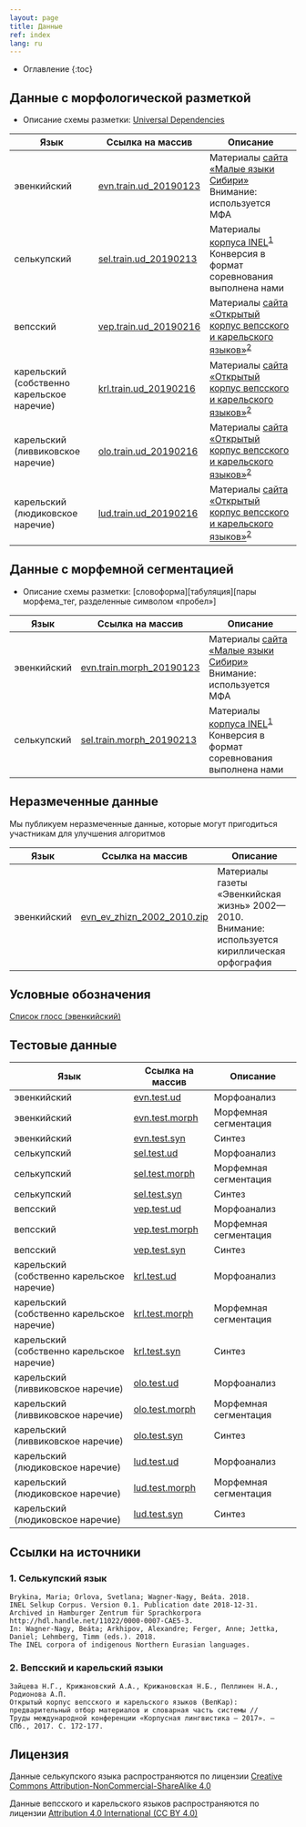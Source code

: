 ```yaml
---
layout: page
title: Данные
ref: index
lang: ru
---
```

* Оглавление
{:toc}


## Данные с морфологической разметкой
* Описание схемы разметки: [Universal Dependencies](https://universaldependencies.org/format.html)


| Язык        | Ссылка на массив           | Описание  |
|-------|--------|---------|
| эвенкийский      | [evn.train.ud_20190123](https://github.com/lowresource-lang-eval/morphology_scripts/blob/master/data/evn.train.ud?raw=true) | Материалы [сайта «Малые языки Сибири»](http://siberian-lang.srcc.msu.ru) Внимание: используется МФА |
| селькупский      | [sel.train.ud_20190213](https://github.com/lowresource-lang-eval/morphology_scripts/blob/master/data/sel.train.ud?raw=true) | Материалы [корпуса INEL](https://corpora.uni-hamburg.de/hzsk/de/islandora/object/spoken-corpus:selkup-0.1)<sup id="fn1"><a href="#1-селькупский-язык">1</a></sup> Конверсия в формат соревнования выполнена нами |
| вепсский      | [vep.train.ud_20190216](https://github.com/lowresource-lang-eval/morphology_scripts/blob/master/data/vep.train.ud?raw=true) | Материалы [сайта «Открытый корпус вепсского и карельского языков»](http://dictorpus.krc.karelia.ru/ru)<sup id="fn1"><a href="#2-вепсский-и-карельский-языки">2</a></sup>|
| карельский (собственно карельское наречие)      | [krl.train.ud_20190216](https://github.com/lowresource-lang-eval/morphology_scripts/blob/master/data/krl.train.ud?raw=true) | Материалы [сайта «Открытый корпус вепсского и карельского языков»](http://dictorpus.krc.karelia.ru/ru)<sup id="fn1"><a href="#2-вепсский-и-карельский-языки">2</a></sup>|
| карельский (ливвиковское наречие)      | [olo.train.ud_20190216](https://github.com/lowresource-lang-eval/morphology_scripts/blob/master/data/olo.train.ud?raw=true) | Материалы [сайта «Открытый корпус вепсского и карельского языков»](http://dictorpus.krc.karelia.ru/ru)<sup id="fn1"><a href="#2-вепсский-и-карельский-языки">2</a></sup>|
| карельский (людиковское наречие)      | [lud.train.ud_20190216](https://github.com/lowresource-lang-eval/morphology_scripts/blob/master/data/lud.train.ud?raw=true) | Материалы [сайта «Открытый корпус вепсского и карельского языков»](http://dictorpus.krc.karelia.ru/ru)<sup id="fn1"><a href="#2-вепсский-и-карельский-языки">2</a></sup>|


## Данные с морфемной сегментацией
* Описание схемы разметки: [словоформа][табуляция][пары морфема_тег, разделенные символом «пробел»]


| Язык        | Ссылка на массив           | Описание  |
|-------|--------|---------|
| эвенкийский      | [evn.train.morph_20190123](https://github.com/lowresource-lang-eval/morphology_scripts/blob/master/data/evn.train.morph?raw=true) | Материалы [сайта «Малые языки Сибири»](http://siberian-lang.srcc.msu.ru) Внимание: используется МФА |
| селькупский      | [sel.train.morph_20190213](https://github.com/lowresource-lang-eval/morphology_scripts/blob/master/data/sel.train.morph?raw=true) | Материалы [корпуса INEL](https://corpora.uni-hamburg.de/hzsk/de/islandora/object/spoken-corpus:selkup-0.1)<sup id="fn1"><a href="#1-селькупский-язык">1</a></sup> Конверсия в формат соревнования выполнена нами |

## Неразмеченные данные
Мы публикуем неразмеченные данные, которые могут пригодиться участникам для улучшения алгоритмов


| Язык        | Ссылка на массив           | Описание  |
|-------|--------|---------|
| эвенкийский      |  [evn_ev_zhizn_2002_2010.zip](https://drive.google.com/open?id=1he2q6RncA_NKHPIJjSzlkK-2qgEFTiCG) | Материалы газеты «Эвенкийская жизнь» 2002—2010. Внимание: используется кириллическая орфография |


## Условные обозначения
[Список глосс (эвенкийский)](https://raw.githubusercontent.com/lowresource-lang-eval/morphology_scripts/master/resources/glosses_evenki.tsv)


## Тестовые данные

| Язык        | Ссылка на массив           | Описание  |
|-------|--------|---------|
| эвенкийский      | [evn.test.ud](https://github.com/lowresource-lang-eval/morphology_scripts/blob/master/data/evn.test.ud?raw=true) | Морфоанализ|
| эвенкийский      | [evn.test.morph](https://github.com/lowresource-lang-eval/morphology_scripts/blob/master/data/evn.test.morph?raw=true) | Морфемная сегментация|
| эвенкийский      | [evn.test.syn](https://github.com/lowresource-lang-eval/morphology_scripts/blob/master/data/evn.test.syn?raw=true) | Синтез|
| селькупский      | [sel.test.ud](https://github.com/lowresource-lang-eval/morphology_scripts/blob/master/data/sel.test.ud?raw=true) | Морфоанализ|
| селькупский      | [sel.test.morph](https://github.com/lowresource-lang-eval/morphology_scripts/blob/master/data/sel.test.morph?raw=true) | Морфемная сегментация|
| селькупский      | [sel.test.syn](https://github.com/lowresource-lang-eval/morphology_scripts/blob/master/data/sel.test.syn?raw=true) | Синтез|
| вепсский      | [vep.test.ud](https://github.com/lowresource-lang-eval/morphology_scripts/blob/master/data/vep.test.ud?raw=true) | Морфоанализ|
| вепсский      | [vep.test.morph](https://github.com/lowresource-lang-eval/morphology_scripts/blob/master/data/vep.test.morph?raw=true) | Морфемная сегментация|
| вепсский      | [vep.test.syn](https://github.com/lowresource-lang-eval/morphology_scripts/blob/master/data/vep.test.syn?raw=true) | Синтез|
| карельский (собственно карельское наречие)      | [krl.test.ud](https://github.com/lowresource-lang-eval/morphology_scripts/blob/master/data/krl.test.ud?raw=true) | Морфоанализ|
| карельский (собственно карельское наречие)      | [krl.test.morph](https://github.com/lowresource-lang-eval/morphology_scripts/blob/master/data/krl.test.morph?raw=true) | Морфемная сегментация|
| карельский (собственно карельское наречие)      | [krl.test.syn](https://github.com/lowresource-lang-eval/morphology_scripts/blob/master/data/krl.test.syn?raw=true) | Синтез|
| карельский (ливвиковское наречие)      | [olo.test.ud](https://github.com/lowresource-lang-eval/morphology_scripts/blob/master/data/olo.test.ud?raw=true) | Морфоанализ|
| карельский (ливвиковское наречие)      | [olo.test.morph](https://github.com/lowresource-lang-eval/morphology_scripts/blob/master/data/olo.test.morph?raw=true) | Морфемная сегментация|
| карельский (ливвиковское наречие)      | [olo.test.syn](https://github.com/lowresource-lang-eval/morphology_scripts/blob/master/data/olo.test.syn?raw=true) | Синтез|
| карельский (людиковское наречие)      | [lud.test.ud](https://github.com/lowresource-lang-eval/morphology_scripts/blob/master/data/lud.test.ud?raw=true) | Морфоанализ|
| карельский (людиковское наречие)      | [lud.test.morph](https://github.com/lowresource-lang-eval/morphology_scripts/blob/master/data/lud.test.morph?raw=true) | Морфемная сегментация|
| карельский (людиковское наречие)      | [lud.test.syn](https://github.com/lowresource-lang-eval/morphology_scripts/blob/master/data/lud.test.syn?raw=true) | Синтез|

## Ссылки на источники
### 1. Селькупский язык

    Brykina, Maria; Orlova, Svetlana; Wagner-Nagy, Beáta. 2018.
    INEL Selkup Corpus. Version 0.1. Publication date 2018-12-31.
    Archived in Hamburger Zentrum für Sprachkorpora http://hdl.handle.net/11022/0000-0007-CAE5-3.
    In: Wagner-Nagy, Beáta; Arkhipov, Alexandre; Ferger, Anne; Jettka, Daniel; Lehmberg, Timm (eds.). 2018.
    The INEL corpora of indigenous Northern Eurasian languages.

### 2. Вепсский и карельский языки

    Зайцева Н.Г., Крижановский А.А., Крижановская Н.Б., Пеллинен Н.А., Родионова А.П.
    Открытый корпус вепсского и карельского языков (ВепКар):
    предварительный отбор материалов и словарная часть системы //
    Труды международной конференции «Корпусная лингвистика ‒ 2017». ‒
    СПб., 2017. С. 172-177.

## Лицензия
Данные селькупского языка распространяются по лицензии [Creative Commons Attribution-NonCommercial-ShareAlike 4.0 ](https://creativecommons.org/licenses/by-nc-sa/4.0/legalcode)

Данные вепсского и карельского языков распространяются по лицензии [Attribution 4.0 International (CC BY 4.0) ](https://creativecommons.org/licenses/by/4.0/legalcode)

